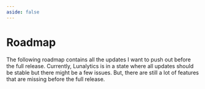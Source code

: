 ```yaml
---
aside: false
---
```


<script setup>
import Kanban from '../components/kanban/index.vue';
</script>

# Roadmap

The following roadmap contains all the updates I want to push out before the full release. Currently, Lunalytics is in a state where all updates should be stable but there might be a few issues. But, there are still a lot of features that are missing before the full release.

<Kanban />

<!-- ## Completed Tickets -->
